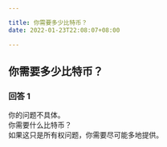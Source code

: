 ```yaml
---

title: 你需要多少比特币？
date: 2022-01-23T22:08:07+08:00

---
```





## 你需要多少比特币？  
### 回答 1
你的问题不具体。  
你需要什么比特币？  
如果这只是所有权问题，你需要尽可能多地提供。  
